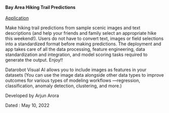 **Bay Area Hiking Trail Predictions** <br> <br> [Application](https://share.streamlit.io/1arjunarora/hikingapp/main/Hiking_app.py)

Make hiking trail predictions from sample scenic images and text descriptions (and help your friends and family select an appropriate hike this weekend!). Users do not have to convert text, images or field selections into a standardized format before making predictions. The deployment and app takes care of all the data processing, feature engineering, data standardization and integration, and model scoring tasks required to generate the output. Enjoy!!

Datarobot Visual AI allows you to include images as features in your datasets (You can use the image data alongside other data types to improve outcomes for various types of modeling workflows —regression, classification, anomaly detection, clustering, and more.)

Developed by Arjun Arora

Dated : May 10, 2022
